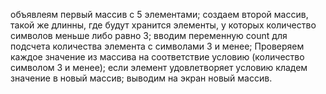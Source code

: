 объявлеям первый массив с 5 элементами;
создаем второй массив, такой же длинны, где будут хранится элементы, у которых количество символов меньше либо равно 3;
вводим переменную count для подсчета количества элемента с символами 3 и менее;
Проверяем каждое значение из массива на соответствие условию (количество символом 3 и менее);
если элемент удовлетворяет условию кладем значение в новый массив;
выводим на экран новый массив.